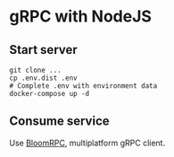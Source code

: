 # gRPC with NodeJS

## Start server

```
git clone ...
cp .env.dist .env
# Complete .env with environment data
docker-compose up -d
```

## Consume service

Use [BloomRPC](https://github.com/uw-labs/bloomrpc), multiplatform gRPC client.

